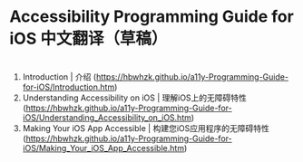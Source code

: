 # Accessibility Programming Guide for iOS 中文翻译（草稿）
# 


###
1. Introduction | 介绍 (https://hbwhzk.github.io/a11y-Programming-Guide-for-iOS/Introduction.htm)
2. Understanding Accessibility on iOS | 理解iOS上的无障碍特性 (https://hbwhzk.github.io/a11y-Programming-Guide-for-iOS/Understanding_Accessibility_on_iOS.htm)
3. Making Your iOS App Accessible | 构建您iOS应用程序的无障碍特性  (https://hbwhzk.github.io/a11y-Programming-Guide-for-iOS/Making_Your_iOS_App_Accessible.htm)
